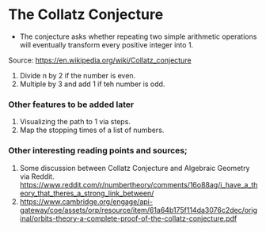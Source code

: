 # The Collatz Conjecture

- The conjecture asks whether repeating two simple arithmetic operations will eventually transform every positive integer into 1. 

Source: https://en.wikipedia.org/wiki/Collatz_conjecture

1. Divide n by 2 if the number is even. 
2. Multiple by 3 and add 1 if teh number is odd. 

### Other features to be added later

1. Visualizing the path to 1 via steps. 
2. Map the stopping times of a list of numbers. 


### Other interesting reading points and sources;

1. Some discussion between Collatz Conjecture and Algebraic Geometry via Reddit. https://www.reddit.com/r/numbertheory/comments/16o88ag/i_have_a_theory_that_theres_a_strong_link_between/ 
2. https://www.cambridge.org/engage/api-gateway/coe/assets/orp/resource/item/61a64b175f114da3076c2dec/original/orbits-theory-a-complete-proof-of-the-collatz-conjecture.pdf